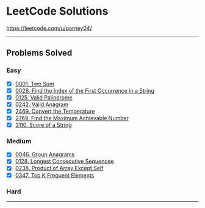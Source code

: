 # LeetCode Solutions
https://leetcode.com/u/parney04/

---

## Problems Solved

### Easy

- [X] [0001. Two Sum](https://github.com/pvarshh/LeetCode/blob/main/NeetCode/Arrays%20%2B%20Hashing/001%20-%20Two%20Sum.md)
- [X] [0028. Find the Index of the First Occurrence in a String](https://github.com/pvarshh/LeetCode/blob/main/CodePath/Unit%201%20-%20Strings%20%2B%20Arrays/028%20-%20Find%20Index%20of%20First%20Occurrence%20in%20String.md)
- [X] [0125. Valid Palindrome](https://github.com/pvarshh/LeetCode/blob/main/NeetCode/Two%20Pointers/125%20-%20Valid%20Palindrome.md)
- [X] [0242. Valid Anagram](https://github.com/pvarshh/LeetCode/blob/main/NeetCode/Arrays%20%2B%20Hashing/242%20-%20Valid%20Anagrams.md)
- [X] [2469. Convert the Temperature](https://github.com/pvarshh/LeetCode/blob/main/LeetCode/2469%20-%20Convert%20the%20Temperature.md)
- [X] [2769. Find the Maximum Achievable Number](https://github.com/pvarshh/LeetCode/blob/main/LeetCode/2769%20-%20Find%20the%20Maximum%20Achievable%20Number.md)
- [X] [3110. Score of a String](https://github.com/pvarshh/LeetCode/blob/main/LeetCode/3110%20-%20Score%20of%20String.md)
### Medium
- [X] [0046. Group Anagrams](https://github.com/pvarshh/LeetCode/blob/main/NeetCode/Arrays%20%2B%20Hashing/049%20-%20Group%20Anagrams.md)
- [X] [0128. Longest Consecutive Sequencee](https://github.com/pvarshh/LeetCode/blob/main/NeetCode/Arrays%20%2B%20Hashing/128%20-%20Longest%20Consecutive%20Sequence.md)
- [X] [0238. Product of Array Except Self](https://github.com/pvarshh/LeetCode/blob/main/NeetCode/Arrays%20%2B%20Hashing/238%20-%20Product%20of%20Array%20Except%20Self.md)
- [X] [0347. Top K Frequent Elements](https://github.com/pvarshh/LeetCode/blob/main/NeetCode/Arrays%20%2B%20Hashing/347%20-%20Top%20K%20Frequent%20Elements.md)

### Hard

---